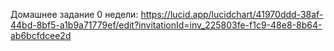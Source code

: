 Домашнее задание 0 недели:
https://lucid.app/lucidchart/41970ddd-38af-44bd-8bf5-a1b9a71779ef/edit?invitationId=inv_225803fe-f1c9-48e8-8b64-ab6bcfdcee2d